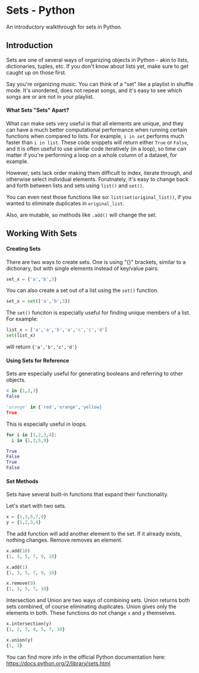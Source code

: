 # Sets - Python
An introductory walkthrough for sets in Python.

## Introduction
Sets are one of several ways of organizing objects in Python - akin to lists, dictionaries, tuples, etc. If you don't know about lists yet, make sure to get caught up on those first. 

Say you're organizing music.  You can think of a "set" like a playlist in shuffle mode.  It's unordered, does not repeat songs, and it's easy to see which songs are or are not in your playlist.

#### What Sets "Sets" Apart?

What can make sets very useful is that all elements are unique, and they can have a much better computational performance when running certain functions when compared to lists.  For example, `i in set` performs much faster than `i in list`.  These code snippets will return either `True` or `False`, and it is often useful to use similar code iteratively (in a loop), so time can matter if you're performing a loop on a whole column of a dataset, for example.

However, sets lack order making them difficult to index, iterate through, and otherwise select individual elements.  Forutnately, it's easy to change back and forth between lists and sets using `list()` and `set()`.

You can even nest those functions like so: `list(set(original_list))`, if you wanted to eliminate duplicates in `original_list`.

Also, are mutable, so methods like `.add()` will change the set.

## Working With Sets

#### Creating Sets
There are two ways to create sets.  One is using "{}" brackets, similar to a dictionary, but with single elements instead of key/value pairs:
```python
set_x = {'a','b',3}
```

You can also create a set out of a list using the `set()` function.
```python
set_x = set(['a','b',3])
```

The `set()` funciton is especially useful for finding unique members of a list.  For example:
```python
list_x = ['a','a','b','a','c','c','d']
set(list_x)
```
will return `{'a','b','c','d'}`

#### Using Sets for Reference
Sets are especially useful for generating booleans and referring to other objects.
```python
4 in {1,2,3}
False

'orange' in {'red','orange','yellow}
True
```

This is especially useful in loops.
```python
for i in [1,2,3,4]:
  i in {1,3,5,9}

True
False
True
False
```

#### Set Methods
Sets have several built-in functions that expand their functionality.

Let's start with two sets.
```python
x = {1,3,5,7,9}
y = {1,2,3,4}
```

The add function will add another element to the set.  If it already exists, nothing changes.
Remove removes an element.
```python
x.add(10)
{1, 3, 5, 7, 9, 10}

x.add(1)
{1, 3, 5, 7, 9, 10}

x.remove(9)
{1, 3, 5, 7, 10}
```
Intersection and Union are two ways of combining sets.  Union returns both sets combined, of course eliminating duplicates.  Union gives only the elements in both.  These functions do not change `x` and `y` themselves. 
```python
x.intersection(y)
{1, 2, 3, 4, 5, 7, 10}

x.union(y)
{1, 3}
```


You can find more info in the official Python documentation here: https://docs.python.org/2/library/sets.html
